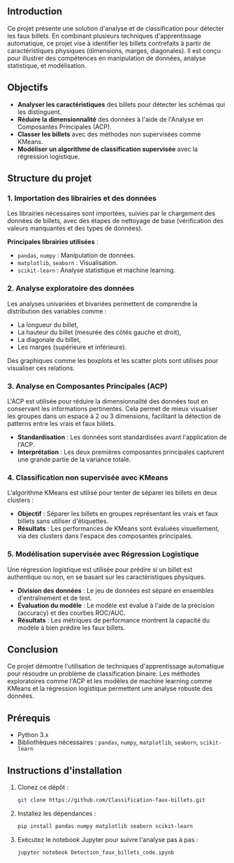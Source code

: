 ## Introduction

Ce projet présente une solution d'analyse et de classification pour détecter les faux billets. En combinant plusieurs techniques d'apprentissage automatique, ce projet vise à identifier les billets contrefaits à partir de caractéristiques physiques (dimensions, marges, diagonales). Il est conçu pour illustrer des compétences en manipulation de données, analyse statistique, et modélisation.

## Objectifs

- **Analyser les caractéristiques** des billets pour détecter les schémas qui les distinguent.
- **Réduire la dimensionnalité** des données à l'aide de l'Analyse en Composantes Principales (ACP).
- **Classer les billets** avec des méthodes non supervisées comme KMeans.
- **Modéliser un algorithme de classification supervisée** avec la régression logistique.

## Structure du projet

### 1. Importation des librairies et des données
Les librairies nécessaires sont importées, suivies par le chargement des données de billets, avec des étapes de nettoyage de base (vérification des valeurs manquantes et des types de données).

**Principales librairies utilisées** :
- `pandas`, `numpy` : Manipulation de données.
- `matplotlib`, `seaborn` : Visualisation.
- `scikit-learn` : Analyse statistique et machine learning.

### 2. Analyse exploratoire des données

Les analyses univariées et bivariées permettent de comprendre la distribution des variables comme :
- La longueur du billet,
- La hauteur du billet (mesurée des côtés gauche et droit),
- La diagonale du billet,
- Les marges (supérieure et inférieure).

Des graphiques comme les boxplots et les scatter plots sont utilisés pour visualiser ces relations.

### 3. Analyse en Composantes Principales (ACP)

L'ACP est utilisée pour réduire la dimensionnalité des données tout en conservant les informations pertinentes. Cela permet de mieux visualiser les groupes dans un espace à 2 ou 3 dimensions, facilitant la détection de patterns entre les vrais et faux billets.

- **Standardisation** : Les données sont standardisées avant l'application de l'ACP.
- **Interprétation** : Les deux premières composantes principales capturent une grande partie de la variance totale.

### 4. Classification non supervisée avec KMeans

L'algorithme KMeans est utilisé pour tenter de séparer les billets en deux clusters :
- **Objectif** : Séparer les billets en groupes représentant les vrais et faux billets sans utiliser d'étiquettes.
- **Résultats** : Les performances de KMeans sont évaluées visuellement, via des clusters dans l'espace des composantes principales.

### 5. Modélisation supervisée avec Régression Logistique

Une régression logistique est utilisée pour prédire si un billet est authentique ou non, en se basant sur les caractéristiques physiques.

- **Division des données** : Le jeu de données est séparé en ensembles d'entraînement et de test.
- **Évaluation du modèle** : Le modèle est évalué à l'aide de la précision (accuracy) et des courbes ROC/AUC.
- **Résultats** : Les métriques de performance montrent la capacité du modèle à bien prédire les faux billets.

## Conclusion

Ce projet démontre l'utilisation de techniques d'apprentissage automatique pour résoudre un problème de classification binaire. Les méthodes exploratoires comme l'ACP et les modèles de machine learning comme KMeans et la régression logistique permettent une analyse robuste des données.

## Prérequis

- Python 3.x
- Bibliothèques nécessaires : `pandas`, `numpy`, `matplotlib`, `seaborn`, `scikit-learn`

## Instructions d'installation

1. Clonez ce dépôt :
   ```bash
   git clone https://github.com/Classification-faux-billets.git
   ```

2. Installez les dépendances :
   ```bash
   pip install pandas numpy matplotlib seaborn scikit-learn
   ```

3. Exécutez le notebook Jupyter pour suivre l'analyse pas à pas :
   ```bash
   jupyter notebook Detection_faux_billets_code.ipynb
   ```